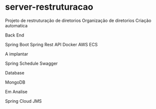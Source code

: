 # server-restruturacao

Projeto de restruturação de diretorios
Organização de diretorios
Criação automatica

Back End

Spring Boot
Spring Rest API
Docker
AWS ECS

A implantar

Spring Schedule
Swagger

Database

MongoDB

Em Analise

Spring Cloud
JMS

